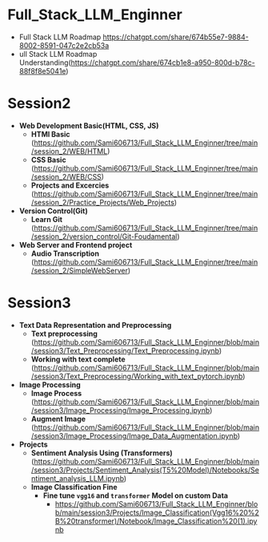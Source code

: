 # Full_Stack_LLM_Enginner
- Full Stack LLM Roadmap https://chatgpt.com/share/674b55e7-9884-8002-8591-047c2e2cb53a
- ull Stack LLM Roadmap Understanding(https://chatgpt.com/share/674cb1e8-a950-800d-b78c-88f8f8e5041e)

# Session2
  - **Web Development Basic(HTML, CSS, JS)**
    - **HTMl Basic** (https://github.com/Sami606713/Full_Stack_LLM_Enginner/tree/main/session_2/WEB/HTML)
    - **CSS Basic** (https://github.com/Sami606713/Full_Stack_LLM_Enginner/tree/main/session_2/WEB/CSS)
    - **Projects and Excercies** (https://github.com/Sami606713/Full_Stack_LLM_Enginner/tree/main/session_2/Practice_Projects/Web_Projects)
  - **Version Control(Git)**
      - **Learn Git** (https://github.com/Sami606713/Full_Stack_LLM_Enginner/tree/main/session_2/version_control/Git-Foudamental)
  - **Web Server and Frontend project**
      - **Audio Transcription** (https://github.com/Sami606713/Full_Stack_LLM_Enginner/tree/main/session_2/SimpleWebServer)

# Session3
  - **Text Data Representation and Preprocessing**
     - **Text preprocessing**  (https://github.com/Sami606713/Full_Stack_LLM_Enginner/blob/main/session3/Text_Preprocessing/Text_Preprocessing.ipynb)  
     - **Working with text complete**  (https://github.com/Sami606713/Full_Stack_LLM_Enginner/blob/main/session3/Text_Preprocessing/Working_with_text_pytorch.ipynb)
  - **Image Processing**
      - **Image Process** (https://github.com/Sami606713/Full_Stack_LLM_Enginner/blob/main/session3/Image_Processing/Image_Processing.ipynb)
      - **Augment Image** (https://github.com/Sami606713/Full_Stack_LLM_Enginner/blob/main/session3/Image_Processing/Image_Data_Augmentation.ipynb)
  - **Projects**
     - **Sentiment Analysis Using (Transformers)** (https://github.com/Sami606713/Full_Stack_LLM_Enginner/blob/main/session3/Projects/Sentiment_Analysis(T5%20Model)/Notebooks/Sentiment_analysis_LLM.ipynb)
     - **Image Classification Fine**
       - **Fine tune `vgg16` and `transformer` Model on custom Data**
           - https://github.com/Sami606713/Full_Stack_LLM_Enginner/blob/main/session3/Projects/Image_Classification(Vgg16%20%2B%20transformer)/Notebook/Image_Classification%20(1).ipynb
